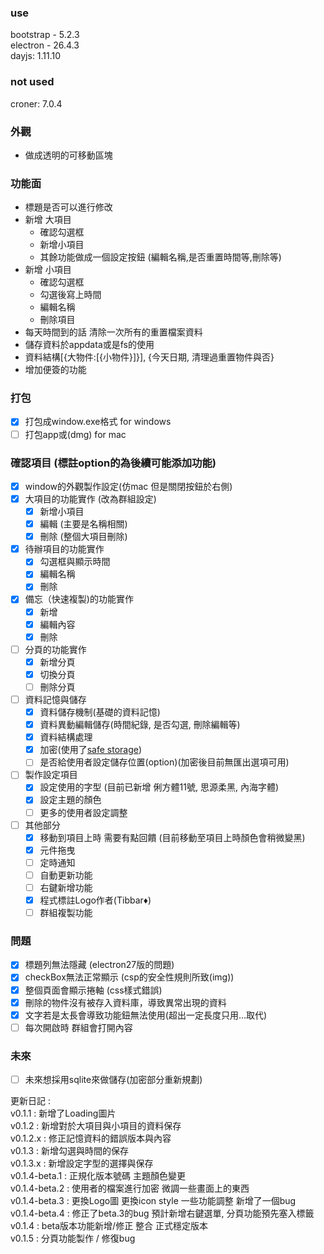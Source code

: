 ### use 
bootstrap - 5.2.3   
electron - 26.4.3   
dayjs: 1.11.10

### not used
croner: 7.0.4   

[//]: # (better-sqlite3 - 9.4.3)

### 外觀
- 做成透明的可移動區塊

### 功能面
- 標題是否可以進行修改
- 新增 大項目
    - 確認勾選框
    - 新增小項目
    - 其餘功能做成一個設定按鈕 (編輯名稱,是否重置時間等,刪除等)
- 新增 小項目
    - 確認勾選框
    - 勾選後寫上時間
    - 編輯名稱
    - 刪除項目
- 每天時間到的話 清除一次所有的重置檔案資料
- 儲存資料於appdata或是fs的使用
- 資料結構[{大物件:[{小物件}]}], {今天日期, 清理過重置物件與否}
- 增加便簽的功能

### 打包
- [x] 打包成window.exe格式 for windows
- [ ] 打包app或(dmg) for mac

### 確認項目 (標註option的為後續可能添加功能)
- [x] window的外觀製作設定(仿mac 但是關閉按鈕於右側)
- [x] 大項目的功能實作 (改為群組設定)
  - [x] 新增小項目
  - [x] 編輯 (主要是名稱相關)
  - [x] 刪除 (整個大項目刪除)
- [x] 待辦項目的功能實作
  - [x] 勾選框與顯示時間
  - [x] 編輯名稱
  - [x] 刪除
- [x] 備忘（快速複製)的功能實作
  - [x] 新增
  - [x] 編輯內容
  - [x] 刪除
- [ ] 分頁的功能實作
  - [x] 新增分頁
  - [x] 切換分頁
  - [ ] 刪除分頁
- [ ] 資料記憶與儲存
  - [x] 資料儲存機制(基礎的資料記憶)
  - [x] 資料異動編輯儲存(時間紀錄, 是否勾選, 刪除編輯等)
  - [x] 資料結構處理
  - [x] 加密(使用了[safe storage](https://www.electronjs.org/docs/latest/api/safe-storage))
  - [ ] 是否給使用者設定儲存位置(option)(加密後目前無匯出選項可用)
- [ ] 製作設定項目
  - [x] 設定使用的字型 (目前已新增 俐方體11號, 思源柔黑, 內海字體)
  - [x] 設定主題的顏色
  - [ ] 更多的使用者設定調整
- [ ] 其他部分
  - [x] 移動到項目上時 需要有點回饋 (目前移動至項目上時顏色會稍微變黑)
  - [x] 元件拖曳
  - [ ] 定時通知
  - [ ] 自動更新功能
  - [ ] 右鍵新增功能
  - [x] 程式標註Logo作者(Tibbar♦)
  - [ ] 群組複製功能
  
### 問題
- [x] 標題列無法隱藏 (electron27版的問題)
- [x] checkBox無法正常顯示 (csp的安全性規則所致(img))
- [x] 整個頁面會顯示捲軸 (css樣式錯誤)
- [x] 刪除的物件沒有被存入資料庫，導致異常出現的資料
- [x] 文字若是太長會導致功能鈕無法使用(超出一定長度只用...取代)
- [ ] 每次開啟時 群組會打開內容

### 未來
- [ ] 未來想採用sqlite來做儲存(加密部分重新規劃)

更新日記 :   
v0.1.1 : 新增了Loading圖片   
v0.1.2 : 新增對於大項目與小項目的資料保存     
v0.1.2.x : 修正記憶資料的錯誤版本與內容   
v0.1.3 : 新增勾選與時間的保存   
v0.1.3.x : 新增設定字型的選擇與保存   
v0.1.4-beta.1 : 正規化版本號碼 主題顏色變更    
v0.1.4-beta.2 : 使用者的檔案進行加密 微調一些畫面上的東西   
v0.1.4-beta.3 : 更換Logo圖 更換icon style 一些功能調整 新增了一個bug    
v0.1.4-beta.4 : 修正了beta.3的bug 預計新增右鍵選單, 分頁功能預先塞入標籤    
v0.1.4 : beta版本功能新增/修正 整合 正式穩定版本  
v0.1.5 : 分頁功能製作 / 修復bug
